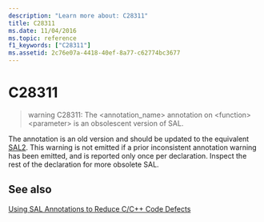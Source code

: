 ```yaml
---
description: "Learn more about: C28311"
title: C28311
ms.date: 11/04/2016
ms.topic: reference
f1_keywords: ["C28311"]
ms.assetid: 2c76e07a-4418-40ef-8a77-c62774bc3677
---
```

# C28311

> warning C28311: The <annotation_name> annotation on \<function> \<parameter> is an obsolescent version of SAL.

The annotation is an old version and should be updated to the equivalent [SAL2](../code-quality/using-sal-annotations-to-reduce-c-cpp-code-defects.md). This warning is not emitted if a prior inconsistent annotation warning has been emitted, and is reported only once per declaration. Inspect the rest of the declaration for more obsolete SAL.

## See also

[Using SAL Annotations to Reduce C/C++ Code Defects](../code-quality/using-sal-annotations-to-reduce-c-cpp-code-defects.md)
